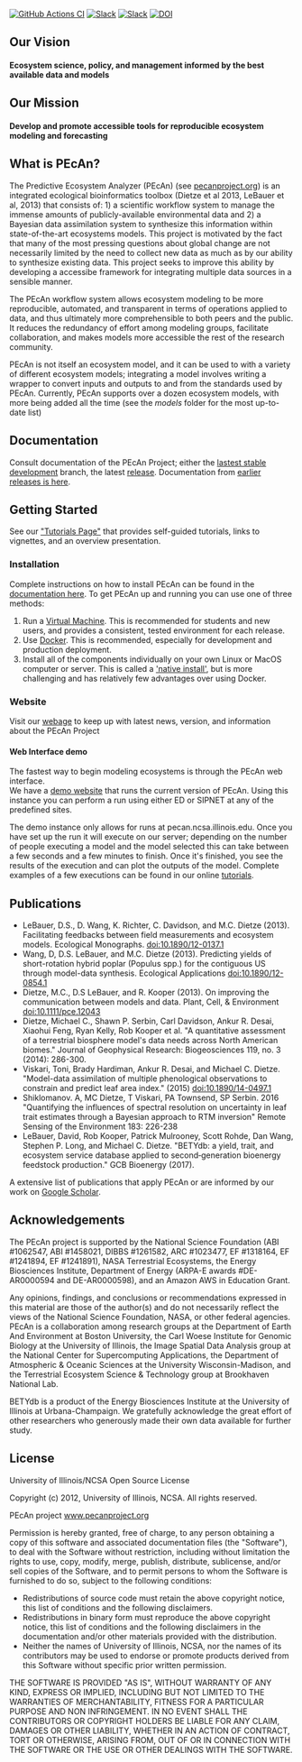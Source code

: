 [![GitHub Actions CI](https://github.com/PecanProject/pecan/workflows/CI/badge.svg)](https://github.com/PecanProject/pecan/actions)
[![Slack](https://img.shields.io/badge/slack-login-green.svg)](https://pecanproject.slack.com/) 
[![Slack](https://img.shields.io/badge/slack-join_chat-green.svg)](https://join.slack.com/t/pecanproject/shared_invite/enQtMzkyODUyMjQyNTgzLWEzOTM1ZjhmYWUxNzYwYzkxMWVlODAyZWQwYjliYzA0MDA0MjE4YmMyOTFhMjYyMjYzN2FjODE4N2Y4YWFhZmQ)
[![DOI](https://zenodo.org/badge/4469/PecanProject/pecan.svg)](https://zenodo.org/badge/latestdoi/4469/PecanProject/pecan)



## Our Vision
#### Ecosystem science, policy, and management informed by the best available data and models

## Our Mission
#### Develop and promote accessible tools for reproducible ecosystem modeling and forecasting


## What is PEcAn?

The Predictive Ecosystem Analyzer (PEcAn) (see [pecanproject.org](http://pecanproject.org)) is an integrated ecological bioinformatics toolbox (Dietze et al 2013, LeBauer et al, 2013) that consists of: 1) a scientific workflow system to manage the immense amounts of publicly-available environmental data and 2) a Bayesian data assimilation system to synthesize this information within state-of-the-art ecosystems models. This project is motivated by the fact that many of the most pressing questions about global change are not necessarily limited by the need to collect new data as much as by our ability to synthesize existing data. This project seeks to improve this ability by developing a accessibe framework for integrating multiple data sources in a sensible manner.

The PEcAn workflow system allows ecosystem modeling to be more reproducible, automated, and transparent in terms of operations applied to data, and thus ultimately more comprehensible to both peers and the public. It reduces the redundancy of effort among modeling groups, facilitate collaboration, and makes models more accessible the rest of the research community.

PEcAn is not itself an ecosystem model, and it can be used to with a variety of different ecosystem models; integrating a model involves writing a wrapper to convert inputs and outputs to and from the standards used by PEcAn. Currently, PEcAn supports over a dozen ecosystem models, with more being added all the time (see the _models_ folder for the most up-to-date list)

## Documentation

Consult documentation of the PEcAn Project; either the [lastest stable development](https://pecanproject.github.io/pecan-documentation/develop/) branch, the latest [release](https://pecanproject.github.io/pecan-documentation/master/). Documentation from [earlier releases is here](https://pecanproject.github.io/documentation.html).

## Getting Started

See our ["Tutorials Page"](https://pecanproject.github.io/tutorials.html) that provides self-guided tutorials, links to vignettes, and an overview presentation.

### Installation

Complete instructions on how to install PEcAn can be found in the [documentation here](https://pecanproject.github.io/pecan-documentation/develop/pecan-manual-setup.html). To get PEcAn up and running you can use one of three methods:
1. Run a [Virtual Machine](https://pecanproject.github.io/pecan-documentation/develop/pecan-manual-setup.html#install-vm). This is recommended for students and new users, and provides a consistent, tested environment for each release.
2. Use [Docker](https://pecanproject.github.io/pecan-documentation/develop/pecan-manual-setup.html#install-docker). This is recommended, especially for development and production deployment.
3. Install all of the components individually on your own Linux or MacOS computer or server. This is called a ['native install'](https://pecanproject.github.io/pecan-documentation/develop/pecan-manual-setup.html#install-native), but is more challenging and has relatively few advantages over using Docker.

### Website

Visit our [webage](https://pecanproject.github.io) to keep up with latest news, version, and information about the PEcAn Project

#### Web Interface demo
The fastest way to begin modeling ecosystems is through the PEcAn web interface.  
We have a [demo website](http://pecan.ncsa.illinois.edu/pecan) that runs the current version of PEcAn. Using this instance you can perform a run using either ED or SIPNET at any of the predefined sites.

The demo instance only allows for runs at pecan.ncsa.illinois.edu. Once you have set up the run it will execute on our server; depending on the number of people executing a model and the model selected this can take between a few seconds and a few minutes to finish. Once it's finished, you see the results of the execution and can plot the outputs of the model. Complete examples of a few executions can be found in our online [tutorials](http://pecanproject.github.io/tutorials.html).

## Publications

* LeBauer, D.S., D. Wang, K. Richter, C. Davidson, and M.C. Dietze (2013). Facilitating feedbacks between field measurements and ecosystem models. Ecological Monographs. [doi:10.1890/12-0137.1](https://doi.org/10.1890/12-0137.1)
* Wang, D, D.S. LeBauer, and M.C. Dietze (2013). Predicting yields of short-rotation hybrid poplar (Populus spp.) for the contiguous US through model-data synthesis. Ecological Applications [doi:10.1890/12-0854.1](https://doi.org/10.1890/12-0854.1)
* Dietze, M.C., D.S LeBauer, and R. Kooper (2013). On improving the communication between models and data. Plant, Cell, & Environment [doi:10.1111/pce.12043](https://doi.org/10.1111/pce.12043)
* Dietze, Michael C., Shawn P. Serbin, Carl Davidson, Ankur R. Desai, Xiaohui Feng, Ryan Kelly, Rob Kooper et al. "A quantitative assessment of a terrestrial biosphere model's data needs across North American biomes." Journal of Geophysical Research: Biogeosciences 119, no. 3 (2014): 286-300.
* Viskari, Toni, Brady Hardiman, Ankur R. Desai, and Michael C. Dietze. "Model-data assimilation of multiple phenological observations to constrain and predict leaf area index." (2015) [doi:10.1890/14-0497.1](https://doi.org/10.1890/14-0497.1)
* Shiklomanov. A, MC Dietze, T Viskari, PA Townsend, SP Serbin. 2016 "Quantifying the influences of spectral resolution on uncertainty in leaf trait estimates through a Bayesian approach to RTM inversion" Remote Sensing of the Environment 183: 226-238
* LeBauer, David, Rob Kooper, Patrick Mulrooney, Scott Rohde, Dan Wang, Stephen P. Long, and Michael C. Dietze. "BETYdb: a yield, trait, and ecosystem service database applied to second‐generation bioenergy feedstock production." GCB Bioenergy (2017).

A extensive list of publications that apply PEcAn or are informed by our work on [Google Scholar](https://scholar.google.com/citations?hl=en&user=HWhxBY4AAAAJ).

## Acknowledgements

The PEcAn project is supported by the National Science Foundation (ABI #1062547, ABI #1458021, DIBBS #1261582, ARC #1023477, EF #1318164, EF #1241894, EF #1241891), NASA Terrestrial Ecosystems, the Energy Biosciences Institute, Department of Energy (ARPA-E awards #DE-AR0000594 and DE-AR0000598), and an Amazon AWS in Education Grant.

Any opinions, findings, and conclusions or recommendations expressed in this material are those of the author(s) and do not necessarily reflect the views of the National Science Foundation, NASA, or other federal agencies. PEcAn is a collaboration among research groups at the Department of Earth And Environment at Boston University, the Carl Woese Institute for Genomic Biology at the University of Illinois, the Image Spatial Data Analysis group at the National Center for Supercomputing Applications, the Department of Atmospheric & Oceanic Sciences at the University Wisconsin-Madison, and the Terrestrial Ecosystem Science & Technology group at Brookhaven National Lab.

BETYdb is a product of the Energy Biosciences Institute at the University of Illinois at Urbana-Champaign. We gratefully acknowledge the great effort of other researchers who generously made their own data available for further study.

## License

University of Illinois/NCSA Open Source License

Copyright (c) 2012, University of Illinois, NCSA.  All rights reserved.

PEcAn project
www.pecanproject.org

Permission is hereby granted, free of charge, to any person obtaining a copy of this software and associated documentation files (the  "Software"), to deal with the Software without restriction, including without limitation the rights to use, copy, modify, merge, publish, distribute, sublicense, and/or sell copies of the Software, and to permit persons to whom the Software is furnished to do so, subject to the following conditions:

- Redistributions of source code must retain the above copyright notice, this list of conditions and the following disclaimers.
- Redistributions in binary form must reproduce the above copyright notice, this list of conditions and the following disclaimers in the documentation and/or other materials provided with the distribution.
- Neither the names of University of Illinois, NCSA, nor the names of its contributors may be used to endorse or promote products derived from this Software without specific prior written permission.

THE SOFTWARE IS PROVIDED "AS IS", WITHOUT WARRANTY OF ANY KIND, EXPRESS OR IMPLIED, INCLUDING BUT NOT LIMITED TO THE WARRANTIES OF MERCHANTABILITY, FITNESS FOR A PARTICULAR PURPOSE AND NON INFRINGEMENT. IN NO EVENT SHALL THE CONTRIBUTORS OR COPYRIGHT HOLDERS BE LIABLE FOR ANY CLAIM, DAMAGES OR OTHER LIABILITY, WHETHER IN AN ACTION OF  CONTRACT, TORT OR OTHERWISE, ARISING FROM, OUT OF OR IN CONNECTION WITH THE SOFTWARE OR THE USE OR OTHER DEALINGS WITH THE SOFTWARE.
<!--stackedit_data:
eyJoaXN0b3J5IjpbMTY1MDE1OTMwOV19
-->